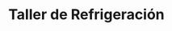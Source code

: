 ---
title: "Taller de Refrigeración"
url: /santiago-de-veraguas/taller-de-refrigeracion/
shop: Autowerkstatt
---